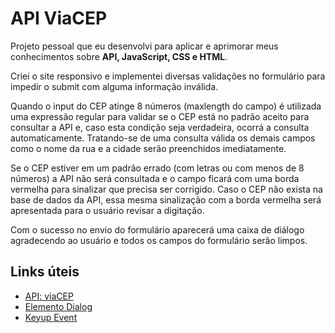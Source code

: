 # API ViaCEP

Projeto pessoal que eu desenvolvi para aplicar e aprimorar meus conhecimentos sobre **API, JavaScript, CSS e HTML**. 

Criei o site responsivo e implementei diversas validações no formulário para impedir o submit com alguma informação inválida.

Quando o input do CEP atinge 8 números (maxlength do campo) é utilizada uma expressão regular para validar se o CEP está no padrão aceito para consultar a API e, caso esta condição seja verdadeira, ocorrá a consulta automaticamente. Tratando-se de uma consulta válida os demais campos como o nome da rua e a cidade serão preenchidos imediatamente.

Se o CEP estiver em um padrão errado (com letras ou com menos de 8 números) a API não será consultada e o campo ficará com uma borda vermelha para sinalizar que precisa ser corrigido. Caso o CEP não exista na base de dados da API, essa mesma sinalização com a borda vermelha será apresentada para o usuário revisar a digitação.

Com o sucesso no envio do formulário aparecerá uma caixa de diálogo agradecendo ao usuário e todos os campos do formulário serão limpos.

## Links úteis
- [API: viaCEP](https://viacep.com.br)
- [Elemento Dialog](https://developer.mozilla.org/en-US/docs/Web/HTML/Element/dialog)
- [Keyup Event](https://developer.mozilla.org/en-US/docs/Web/API/Element/keyup_event)
